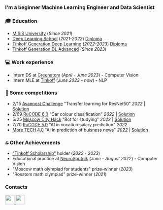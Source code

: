 
<h3 align="left">I'm a beginner Machine Learning Engineer and Data Scientist</h3>


<p align="left">
</p>

<h3 align="left">

    
### 🎓 Education

* [MISiS University](https://en.misis.ru) (*Since 2021*)
* [Deep Learning School](https://en.misis.ru) (*2021-2022*) [Diploma](https://drive.google.com/file/d/10tAqERltbf7fCIIemIKEynjzTAW_4Psd/view?usp=sharing)
* [Tinkoff Generation Deep Learning](https://fintech.tinkoff.ru/school/generation/) (*2022-2023*) [Diploma](https://drive.google.com/file/d/1O4xR2IxkStN9NEetxGimnzJLbO-1eGdQ/view?usp=share_link) 
* [Tinkoff Generation DL Advanced](https://fintech.tinkoff.ru/school/generation/) (*Since 2023*)

### 💻 Work experience
* Intern DS at [Greenatom](https://career.habr.com/companies/greenatom) (*April - June 2023*) - Computer Vision
* Intern MLE at [Tinkoff](https://www.tinkoff.ru/) (*June 2023 - now*) - NLP

### 🤼 Some competitions
* 2/15 [Avanpost Challenge](https://avanpostchallenge.ru) "Transfer learning for ResNet50" *2022* | [Solution](https://github.com/triflt/Avanpost_MISIS_AI_LAB)
* 2/69 [RuCODE 6.0](https://rucode.net/iskusstvennyj-intellekt/) "Car colour classification" *2022* | [Solution](https://github.com/leffff/rucode_6)
* 5/25 [Moscow City Hack](https://aiijc.com/ru/) "Bot for studying" *2022* | [Solution](https://github.com/triflt/b_bot)
* 7/70 [RuCODE 5.0](https://rucode.net) "AI in vocation salary prediction" *2022*
* [More TECH 4.0](https://moretech.vtb.ru/) "AI in prediction of buisness news" *2022* | [Solution](https://github.com/leffff/vtb_more_tech)


### 🔝 Other Achievements
* ["Tinkoff Scholarship"](https://fintech.tinkoff.ru/activities/scholarship/) holder (*2022 - 2023*)
* Educational practice at [NeuroSputnik](https://neurosputnik.ru/) (*June - August 2022*) - Computer Vision
* "Moscow math olympiad for students" prize-winner (*2023*)
* "Rosatom math olympiad" prize-winner (*2021*)

### Contacts
<a href="https://t.me/trifltt" target="_blank"> 
  <img src="https://upload.wikimedia.org/wikipedia/commons/thumb/8/82/Telegram_logo.svg/1024px-Telegram_logo.svg.png" width="30" height="30"/> 
</a>

<a href="https://www.linkedin.com/in/daniil-strizhakov-99a883241" target="_blank"> 
  <img src="https://upload.wikimedia.org/wikipedia/commons/thumb/c/ca/LinkedIn_logo_initials.png/800px-LinkedIn_logo_initials.png" width="30" height="30"/> 
</a>




